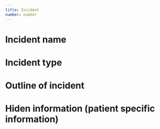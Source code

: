 ```yaml
---
title: Incident
number: number
---
```


# Incident name

# Incident type

# Outline of incident

# Hiden information (patient specific information)

